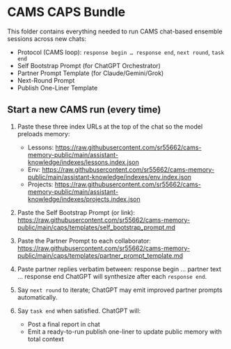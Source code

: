 # CAMS CAPS Bundle

This folder contains everything needed to run CAMS chat-based ensemble sessions across new chats:

- Protocol (CAMS loop): `response begin … response end`, `next round`, `task end`
- Self Bootstrap Prompt (for ChatGPT Orchestrator)
- Partner Prompt Template (for Claude/Gemini/Grok)
- Next-Round Prompt
- Publish One-Liner Template

## Start a new CAMS run (every time)

1) Paste these three index URLs at the top of the chat so the model preloads memory:
   - Lessons:  https://raw.githubusercontent.com/sr55662/cams-memory-public/main/assistant-knowledge/indexes/lessons.index.json
   - Env:      https://raw.githubusercontent.com/sr55662/cams-memory-public/main/assistant-knowledge/indexes/env.index.json
   - Projects: https://raw.githubusercontent.com/sr55662/cams-memory-public/main/assistant-knowledge/indexes/projects.index.json

2) Paste the Self Bootstrap Prompt (or link): https://raw.githubusercontent.com/sr55662/cams-memory-public/main/caps/templates/self_bootstrap_prompt.md

3) Paste the Partner Prompt to each collaborator: https://raw.githubusercontent.com/sr55662/cams-memory-public/main/caps/templates/partner_prompt_template.md

4) Paste partner replies verbatim between:
   response begin
   ... partner text ...
   response end
   ChatGPT will synthesize after each `response end`.

5) Say `next round` to iterate; ChatGPT may emit improved partner prompts automatically.

6) Say `task end` when satisfied. ChatGPT will:
   - Post a final report in chat
   - Emit a ready-to-run publish one-liner to update public memory with total context